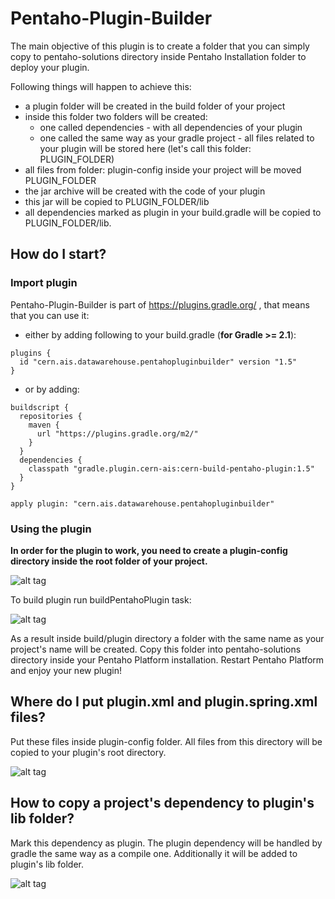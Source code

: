 # Pentaho-Plugin-Builder
The main objective of this plugin is to create a folder that you can simply copy to pentaho-solutions directory inside Pentaho Installation folder to deploy your plugin. 

Following things will happen to achieve this:
- a plugin folder will be created in the build folder of your project
- inside this folder two folders will be created:
  - one called dependencies - with all dependencies of your plugin
  - one called the same way as your gradle project - all files related to your plugin will be stored here (let's call this folder: PLUGIN_FOLDER)
- all files from folder: plugin-config inside your project will be moved PLUGIN_FOLDER
- the jar archive will be created with the code of your plugin
- this jar will be copied to PLUGIN_FOLDER/lib
- all dependencies marked as plugin in your build.gradle will be copied to PLUGIN_FOLDER/lib.

## How do I start?

### Import plugin

Pentaho-Plugin-Builder is part of https://plugins.gradle.org/ , that means that you can use it:

- either by adding following to your build.gradle (**for Gradle >= 2.1**):

```
plugins {
  id "cern.ais.datawarehouse.pentahopluginbuilder" version "1.5"
}
```

- or by adding:

```
buildscript {
  repositories {
    maven {
      url "https://plugins.gradle.org/m2/"
    }
  }
  dependencies {
    classpath "gradle.plugin.cern-ais:cern-build-pentaho-plugin:1.5"
  }
}

apply plugin: "cern.ais.datawarehouse.pentahopluginbuilder"
```

### Using the plugin

**In order for the plugin to work, you need to create a plugin-config directory inside the root folder of your project.**

![alt tag](http://thejavatar.com/wp-content/uploads/2016/03/plugin_01.jpg)

To build plugin run buildPentahoPlugin task:

![alt tag](http://thejavatar.com/wp-content/uploads/2016/03/plugin_03.jpg)

As a result inside build/plugin directory a folder with the same name as your project's name will be created. Copy this folder into pentaho-solutions directory inside your Pentaho Platform installation. Restart Pentaho Platform and enjoy your new plugin!

## Where do I put plugin.xml and plugin.spring.xml files?

Put these files inside plugin-config folder. All files from this directory will be copied to your plugin's root directory.

![alt tag](http://thejavatar.com/wp-content/uploads/2016/03/plugin_01.jpg)

## How to copy a project's dependency to plugin's lib folder?

Mark this dependency as plugin. The plugin dependency will be handled by gradle the same way as a compile one. Additionally it will be added to plugin's lib folder.

![alt tag](http://thejavatar.com/wp-content/uploads/2016/03/plugin_02.jpg)

